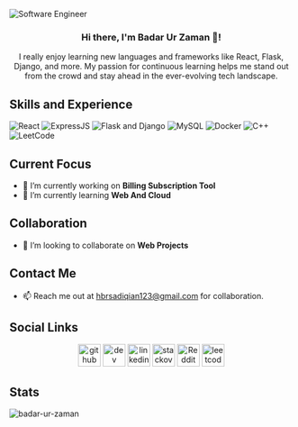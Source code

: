 ![Software Engineer](https://media.licdn.com/dms/image/D4D16AQEX91QVM-sZTA/profile-displaybackgroundimage-shrink_350_1400/0/1711551875388?e=1726099200&v=beta&t=C2zjntt15vxclZgESrU4WD4gHw4q2s6BSOeEvtAZMcM)

<div align="center">

### Hi there, I'm Badar Ur Zaman 👋!

I really enjoy learning new languages and frameworks like React, Flask, Django, and more. My passion for continuous learning helps me stand out from the crowd and stay ahead in the ever-evolving tech landscape.

</div>

## Skills and Experience

![React](https://img.shields.io/badge/-React-61DAFB?logo=react&logoColor=white&style=flat) ![ExpressJS](https://img.shields.io/badge/-Express.js-000000?logo=express&style=flat) ![Flask and Django](https://img.shields.io/badge/-Flask%20and%20Django-092E20?logo=flask&style=flat&logoColor=white) ![MySQL](https://img.shields.io/badge/-MySQL-4479A1?logo=mysql&logoColor=white&style=flat) ![Docker](https://img.shields.io/badge/-Docker-2496ED?logo=docker&logoColor=white&style=flat) ![C++](https://img.shields.io/badge/-C++-00599C?logo=c%2B%2B&logoColor=white&style=flat) ![LeetCode](https://img.shields.io/badge/-LeetCode-FFA116?logo=leetcode&logoColor=white&style=flat)



## Current Focus

- 🔭 I’m currently working on **Billing Subscription Tool** 
- 🌱 I’m currently learning **Web And Cloud** 

## Collaboration

- 👯 I’m looking to collaborate on **Web Projects** 

## Contact Me

- 📫 Reach me out at hbrsadiqian123@gmail.com for collaboration.

## Social Links

<div align="center"

<div align="center">
    <a href="https://github.com/Badar-Ur-Zaman"><img src="https://cdn.jsdelivr.net/npm/simple-icons@3.0.1/icons/github.svg" alt="github" height="40" style="fill: white;"></a>
    <a href="https://dev.to/https://dev.to/badarurzaman"><img src="https://cdn.jsdelivr.net/npm/simple-icons@3.0.1/icons/dev-dot-to.svg" alt="dev" height="40" style="fill: white;"></a>
    <a href="https://www.linkedin.com/in/https://www.linkedin.com/in/hafiz-badar-ur-zaman//"><img src="https://cdn.jsdelivr.net/npm/simple-icons@3.0.1/icons/linkedin.svg" alt="linkedin" height="40" style="fill: white;"></a>
    <a href="https://stackoverflow.com/users/https://stackoverflow.com/users/21887654/hafiz-badar"><img src="https://cdn.jsdelivr.net/npm/simple-icons@3.0.1/icons/stackoverflow.svg" alt="stackoverflow" height="40" style="fill: white;"></a>
    <a href="https://www.reddit.com/user/https://www.reddit.com/user/Badar-Zz5907/"><img src="https://cdn.jsdelivr.net/npm/simple-icons@3.0.1/icons/reddit.svg" alt="Reddit" height="40" style="fill: white;"></a>
    <a href="https://leetcode.com/u/Hafiz_Badar"><img src="https://cdn.jsdelivr.net/npm/simple-icons@3.0.1/icons/leetcode.svg" alt="leetcode" height="40" style="fill: white;"></a>
</div>


</div>

## Stats

<p><img align="left" src="https://github-readme-stats.vercel.app/api/top-langs?username=badar-ur-zaman&show_icons=true&locale=en&layout=compact" alt="badar-ur-zaman" /></p>

